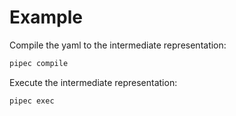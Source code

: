# Example

Compile the yaml to the intermediate representation:

```sh
pipec compile
```

Execute the intermediate representation:

```sh
pipec exec
```
